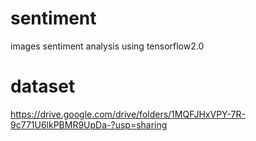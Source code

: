 # sentiment
images sentiment analysis using tensorflow2.0

# dataset
https://drive.google.com/drive/folders/1MQFJHxVPY-7R-9c771U6lkPBMR9UpDa-?usp=sharing
